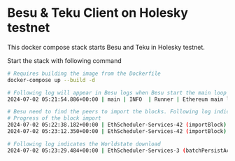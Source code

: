 # Besu & Teku Client on Holesky testnet

This docker compose stack starts Besu and Teku in Holesky testnet.

Start the stack with following command
```bash
# Requires building the image from the Dockerfile
docker-compose up --build -d
```

```sh
# Following log will appear in Besu logs when Besu start the main loop 
2024-07-02 05:21:54.886+00:00 | main | INFO  | Runner | Ethereum main loop is up.

# Besu need to find the peers to import the blocks. Following log indicates 2 peers conntected
# Progress of the block import
2024-07-02 05:22:38.182+00:00 | EthScheduler-Services-42 (importBlock) | INFO  | ImportBlocksStep | Block import progress: 215173 of 1848003 (11%), Peer count: 2
2024-07-02 05:23:12.350+00:00 | EthScheduler-Services-42 (importBlock) | INFO  | ImportBlocksStep | Block import progress: 247973 of 1848003 (13%), Peer count: 2

# Following log indicates the Worldstate download
2024-07-02 05:23:29.484+00:00 | EthScheduler-Services-3 (batchPersistAccountData) | INFO  | SnapSyncMetricsManager | Worldstate download progress: 1.44%, Peer count: 2
```
